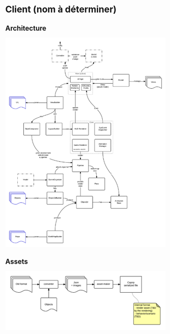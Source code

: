 # Client (nom à déterminer)

## Architecture

![architecture](slayers-client-rendu.png)

## Assets

![assets](slayers-assets.png)
